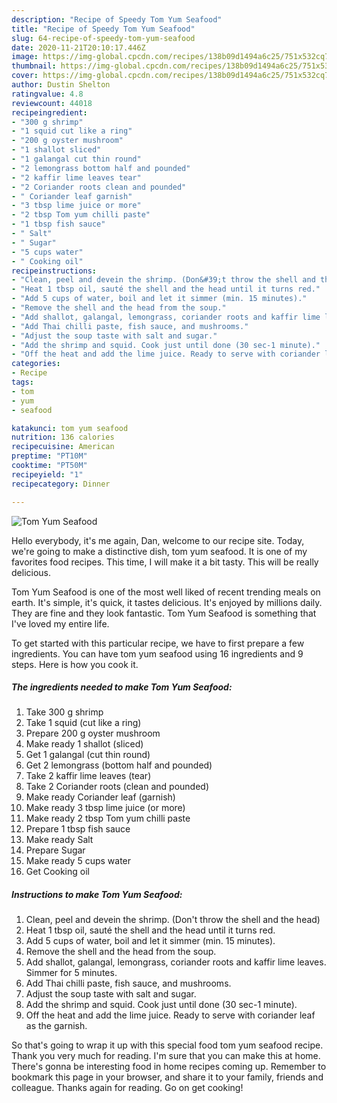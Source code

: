 ```yaml
---
description: "Recipe of Speedy Tom Yum Seafood"
title: "Recipe of Speedy Tom Yum Seafood"
slug: 64-recipe-of-speedy-tom-yum-seafood
date: 2020-11-21T20:10:17.446Z
image: https://img-global.cpcdn.com/recipes/138b09d1494a6c25/751x532cq70/tom-yum-seafood-recipe-main-photo.jpg
thumbnail: https://img-global.cpcdn.com/recipes/138b09d1494a6c25/751x532cq70/tom-yum-seafood-recipe-main-photo.jpg
cover: https://img-global.cpcdn.com/recipes/138b09d1494a6c25/751x532cq70/tom-yum-seafood-recipe-main-photo.jpg
author: Dustin Shelton
ratingvalue: 4.8
reviewcount: 44018
recipeingredient:
- "300 g shrimp"
- "1 squid cut like a ring"
- "200 g oyster mushroom"
- "1 shallot sliced"
- "1 galangal cut thin round"
- "2 lemongrass bottom half and pounded"
- "2 kaffir lime leaves tear"
- "2 Coriander roots clean and pounded"
- " Coriander leaf garnish"
- "3 tbsp lime juice or more"
- "2 tbsp Tom yum chilli paste"
- "1 tbsp fish sauce"
- " Salt"
- " Sugar"
- "5 cups water"
- " Cooking oil"
recipeinstructions:
- "Clean, peel and devein the shrimp. (Don&#39;t throw the shell and the head)"
- "Heat 1 tbsp oil, sauté the shell and the head until it turns red."
- "Add 5 cups of water, boil and let it simmer (min. 15 minutes)."
- "Remove the shell and the head from the soup."
- "Add shallot, galangal, lemongrass, coriander roots and kaffir lime leaves. Simmer for 5 minutes."
- "Add Thai chilli paste, fish sauce, and mushrooms."
- "Adjust the soup taste with salt and sugar."
- "Add the shrimp and squid. Cook just until done (30 sec-1 minute)."
- "Off the heat and add the lime juice. Ready to serve with coriander leaf as the garnish."
categories:
- Recipe
tags:
- tom
- yum
- seafood

katakunci: tom yum seafood 
nutrition: 136 calories
recipecuisine: American
preptime: "PT10M"
cooktime: "PT50M"
recipeyield: "1"
recipecategory: Dinner

---
```



![Tom Yum Seafood](https://img-global.cpcdn.com/recipes/138b09d1494a6c25/751x532cq70/tom-yum-seafood-recipe-main-photo.jpg)

Hello everybody, it's me again, Dan, welcome to our recipe site. Today, we're going to make a distinctive dish, tom yum seafood. It is one of my favorites food recipes. This time, I will make it a bit tasty. This will be really delicious.



Tom Yum Seafood is one of the most well liked of recent trending meals on earth. It's simple, it's quick, it tastes delicious. It's enjoyed by millions daily. They are fine and they look fantastic. Tom Yum Seafood is something that I've loved my entire life.


To get started with this particular recipe, we have to first prepare a few ingredients. You can have tom yum seafood using 16 ingredients and 9 steps. Here is how you cook it.

<!--inarticleads1-->

##### The ingredients needed to make Tom Yum Seafood:

1. Take 300 g shrimp
1. Take 1 squid (cut like a ring)
1. Prepare 200 g oyster mushroom
1. Make ready 1 shallot (sliced)
1. Get 1 galangal (cut thin round)
1. Get 2 lemongrass (bottom half and pounded)
1. Take 2 kaffir lime leaves (tear)
1. Take 2 Coriander roots (clean and pounded)
1. Make ready  Coriander leaf (garnish)
1. Make ready 3 tbsp lime juice (or more)
1. Make ready 2 tbsp Tom yum chilli paste
1. Prepare 1 tbsp fish sauce
1. Make ready  Salt
1. Prepare  Sugar
1. Make ready 5 cups water
1. Get  Cooking oil




<!--inarticleads2-->

##### Instructions to make Tom Yum Seafood:

1. Clean, peel and devein the shrimp. (Don&#39;t throw the shell and the head)
1. Heat 1 tbsp oil, sauté the shell and the head until it turns red.
1. Add 5 cups of water, boil and let it simmer (min. 15 minutes).
1. Remove the shell and the head from the soup.
1. Add shallot, galangal, lemongrass, coriander roots and kaffir lime leaves. Simmer for 5 minutes.
1. Add Thai chilli paste, fish sauce, and mushrooms.
1. Adjust the soup taste with salt and sugar.
1. Add the shrimp and squid. Cook just until done (30 sec-1 minute).
1. Off the heat and add the lime juice. Ready to serve with coriander leaf as the garnish.




So that's going to wrap it up with this special food tom yum seafood recipe. Thank you very much for reading. I'm sure that you can make this at home. There's gonna be interesting food in home recipes coming up. Remember to bookmark this page in your browser, and share it to your family, friends and colleague. Thanks again for reading. Go on get cooking!
